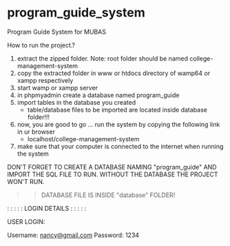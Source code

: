 # program_guide_system
Program Guide System for MUBAS

How to run the project.?                     

1. extract the zipped folder. Note: root folder should be named college-management-system
2. copy the extracted folder in www or htdocs directory of wamp64 or xampp respectively
3. start wamp or xampp server
4. in phpmyadmin create a database named program_guide
5. import tables in the database you created
	- table/database files to be imported are located inside database folder!!!
6. now, you are good to go ... run the system by copying the following link in ur browser
	- localhost/college-management-system
7. make sure that your computer is connected to the internet when running the system


DON'T FORGET TO CREATE A DATABASE NAMING "program_guide" AND IMPORT THE SQL FILE TO RUN.
WITHOUT THE DATABASE THE PROJECT WON'T RUN.

>>DATABASE FILE IS INSIDE "database" FOLDER!



: : : : : LOGIN DETAILS : : : : : 

USER LOGIN:

Username: nancy@gmail.com
Password: 1234
